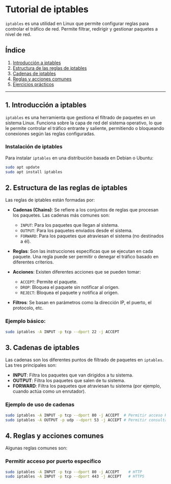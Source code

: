 # Tutorial de iptables

`iptables` es una utilidad en Linux que permite configurar reglas para controlar el tráfico de red. Permite filtrar, redirigir y gestionar paquetes a nivel de red.

## Índice
1. [Introducción a iptables](#introducción-a-iptables)
2. [Estructura de las reglas de iptables](#estructura-de-las-reglas-de-iptables)
3. [Cadenas de iptables](#cadenas-de-iptables)
4. [Reglas y acciones comunes](#reglas-y-acciones-comunes)
5. [Ejercicios prácticos](#ejercicios-prácticos)

---

## 1. Introducción a iptables

`iptables` es una herramienta que gestiona el filtrado de paquetes en un sistema Linux. Funciona sobre la capa de red del sistema operativo, lo que le permite controlar el tráfico entrante y saliente, permitiendo o bloqueando conexiones según las reglas configuradas.

### Instalación de iptables

Para instalar `iptables` en una distribución basada en Debian o Ubuntu:

```bash
sudo apt update
sudo apt install iptables
```

## 2. Estructura de las reglas de iptables

Las reglas de iptables están formadas por:

- **Cadenas (Chains)**: Se refiere a los conjuntos de reglas que procesan los paquetes. Las cadenas más comunes son:
  - `INPUT`: Para los paquetes que llegan al sistema.
  - `OUTPUT`: Para los paquetes enviados desde el sistema.
  - `FORWARD`: Para los paquetes que atraviesan el sistema (no destinados a él).

- **Reglas**: Son las instrucciones específicas que se ejecutan en cada paquete. Una regla puede ser permitir o denegar el tráfico basado en diferentes criterios.

- **Acciones**: Existen diferentes acciones que se pueden tomar:
  - `ACCEPT`: Permite el paquete.
  - `DROP`: Bloquea el paquete sin notificar al origen.
  - `REJECT`: Bloquea el paquete y notifica al origen.

- **Filtros**: Se basan en parámetros como la dirección IP, el puerto, el protocolo, etc.

### Ejemplo básico:

```bash
sudo iptables -A INPUT -p tcp --dport 22 -j ACCEPT
```

## 3. Cadenas de iptables

Las cadenas son los diferentes puntos de filtrado de paquetes en `iptables`. Las tres principales son:

- **INPUT**: Filtra los paquetes que van dirigidos a tu sistema.
- **OUTPUT**: Filtra los paquetes que salen de tu sistema.
- **FORWARD**: Filtra los paquetes que atraviesan tu sistema (por ejemplo, cuando actúa como un enrutador).

### Ejemplo de uso de cadenas

```bash
sudo iptables -A INPUT -p tcp --dport 80 -j ACCEPT  # Permitir acceso HTTP
sudo iptables -A OUTPUT -p udp --dport 53 -j ACCEPT # Permitir consultas DNS
```
## 4. Reglas y acciones comunes

Algunas reglas comunes son:

### Permitir acceso por puerto específico

```bash
sudo iptables -A INPUT -p tcp --dport 80 -j ACCEPT    # HTTP
sudo iptables -A INPUT -p tcp --dport 443 -j ACCEPT   # HTTPS
```

